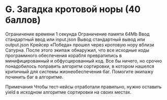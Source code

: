 # G. Загадка кротовой норы (40 баллов)
Ограничение времени	1 секунда
Ограничение памяти	64Mb
Ввод	стандартный ввод или input.json
Вывод	стандартный вывод или output.json
Крейсер «Победа» прошел через кротовую нору вблизи Сатурна. После этого экипаж обнаружил, что все исходные коды программного обеспечения корабля превратились в минифицированный и обфусцированный код. Все бы ничего, но срочно понадобилось поправить алгоритм сортировки, в котором нашелся критичный для системы жизнеобеспечения баг. Помогите экипажу починить баг в алгоритме.

Примечания
Чтобы тест-кейсы отработали правильно, нужно оставить yield в исходном алгоритме сортировки на своих местах.
